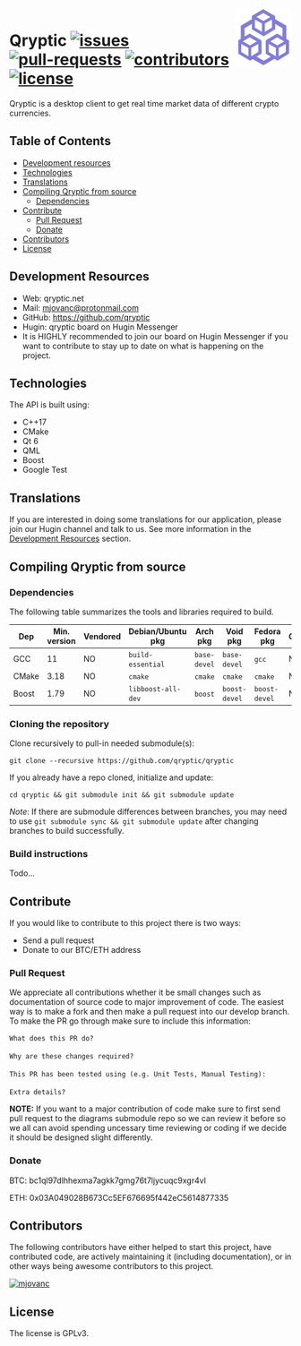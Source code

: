 <img src="qryptic_square_logo.png" alt="Qryptic" width="100" height="100" align="right" />

# Qryptic [![issues](https://img.shields.io/github/issues/qryptic/qryptic.svg)](https://github.com/qryptic/qryptic/issues) [![pull-requests](https://img.shields.io/github/issues-pr/qryptic/qryptic.svg)](https://github.com/qryptic/qryptic/pulls) [![contributors](https://img.shields.io/github/contributors/qryptic/qryptic.svg)](https://github.com/qryptic/qryptic/graphs/contributors) [![license](https://img.shields.io/github/license/qryptic/qryptic.svg)](https://github.com/qryptic/qryptic/blob/main/LICENSEs)

Qryptic is a desktop client to get real time market data of different crypto currencies.

## Table of Contents

- [Development resources](#development-resources)
- [Technologies](#technologies)
- [Translations](#translations)
- [Compiling Qryptic from source](#compiling-qryptic-from-source)
    - [Dependencies](#dependencies)
- [Contribute](#contribute)
    - [Pull Request](#pull-request)
    - [Donate](#donate)
- [Contributors](#contributors)
- [License](#license)


## Development Resources

- Web: qryptic.net
- Mail: mjovanc@protonmail.com
- GitHub: https://github.com/qryptic
- Hugin: qryptic board on Hugin Messenger
- It is HIGHLY recommended to join our board on Hugin Messenger if you want to contribute to stay up to date on what is happening on the project.

## Technologies

The API is built using:

- C++17
- CMake
- Qt 6
- QML
- Boost
- Google Test

## Translations

If you are interested in doing some translations for our application, please join our Hugin channel and talk to us. See more information in the [Development Resources](#development-resources) section.

## Compiling Qryptic from source

### Dependencies

The following table summarizes the tools and libraries required to build.

| Dep          | Min. version  | Vendored | Debian/Ubuntu pkg    | Arch pkg     | Void pkg           | Fedora pkg          | Optional | Purpose         |
| ------------ | ------------- | -------- | -------------------- | ------------ | ------------------ | ------------------- | -------- | --------------- |
| GCC          | 11             | NO       | `build-essential`    | `base-devel` | `base-devel`       | `gcc`               | NO       |                 |
| CMake        | 3.18           | NO       | `cmake`              | `cmake`      | `cmake`            | `cmake`             | NO       |                 |
| Boost        | 1.79          | NO       | `libboost-all-dev`   | `boost`      | `boost-devel`      | `boost-devel`       | NO       | C+


### Cloning the repository

Clone recursively to pull-in needed submodule(s):

```
git clone --recursive https://github.com/qryptic/qryptic
```

If you already have a repo cloned, initialize and update:

```
cd qryptic && git submodule init && git submodule update
```

*Note*: If there are submodule differences between branches, you may need 
to use `git submodule sync && git submodule update` after changing branches
to build successfully.

### Build instructions

Todo...

## Contribute

If you would like to contribute to this project there is two ways:

- Send a pull request
- Donate to our BTC/ETH address

### Pull Request

We appreciate all contributions whether it be small changes such as documentation of source code to major improvement of code. The easiest way is to make a fork and then make a pull request into our develop branch. To make the PR go through make sure to include this information:

```
What does this PR do?

Why are these changes required?

This PR has been tested using (e.g. Unit Tests, Manual Testing):

Extra details?
```

**NOTE:** If you want to a major contribution of code make sure to first send pull request to the diagrams submodule repo so we can review it before so we all can avoid spending uncessary time reviewing or coding if we decide it should be designed slight differently. 

### Donate

BTC: bc1ql97dlhhexma7agkk7gmg76t7ljycuqc9xgr4vl

ETH: 0x03A049028B673Cc5EF676695f442eC5614877335

## Contributors

The following contributors have either helped to start this project, have contributed
code, are actively maintaining it (including documentation), or in other ways
being awesome contributors to this project.

[<img src="https://github.com/mjovanc.png?size=72" alt="mjovanc" width="72">](https://github.com/mjovanc)

## License

The license is GPLv3.
